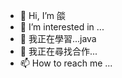 - 👋 Hi, I’m 燄
- 👀 I’m interested in ...
- 🌱 我正在學習...java
- 💞️ 我正在尋找合作...
- 📫 How to reach me ...

<!---
tericyu550/tericyu550 is a ✨ special ✨ repository because its `README.md` (this file) appears on your GitHub profile.
You can click the Preview link to take a look at your changes.
--->
